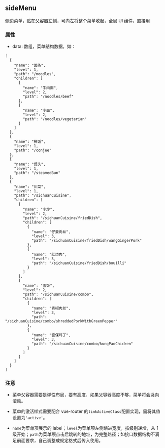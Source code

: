## sideMenu

侧边菜单，贴在父容器左侧，可向左将整个菜单收起，全局 UI 组件，直接用

### 属性

- data: 数组，菜单结构数据，如：

```$xslt
[
  {
    "name": "面条",
    "level": 1,
    "path": "/noodles",
    "children": [
      {
        "name": "牛肉面",
        "level": 2,
        "path": "/noodles/beef"
      },
      {
        "name": "小面",
        "level": 2,
        "path": "/noodles/vegetarian"
      }
    ]
  },
  {
    "name": "稀饭",
    "level": 1,
    "path": "/conjee"
  },
  {
    "name": "馒头",
    "level": 1,
    "path": "/steamedBun"
  },
  {
    "name": "川菜",
    "level": 1,
    "path": "/sichuanCuisine",
    "children": [
      {
        "name": "小炒",
        "level": 2,
        "path": "/sichuanCuisine/friedDish",
        "children": [
          {
            "name": "仔姜肉丝",
            "level": 3,
            "path": "/sichuanCuisine/friedDish/wangGingerPork"
          },
          {
            "name": "红烧肉",
            "level": 3,
            "path": "/sichuanCuisine/friedDish/bouilli"
          }
        ]
      },
      {
        "name": "盖饭",
        "level": 2,
        "path": "/sichuanCuisine/combo",
        "children": [
          {
            "name": "青椒肉丝",
            "level": 3,
            "path": "/sichuanCuisine/combo/shreddedPorkWithGreenPepper"
          },
          {
            "name": "宫保鸡丁",
            "level": 3,
            "path": "/sichuanCuisine/combo/kungPaoChicken"
          }
        ]
      }
    ]
  }
]
```

### 注意

- 菜单父容器需要是弹性布局，要有高度，如果父容器高度不够，菜单将会竖向滚动。

- 菜单的激活样式需要配合 vue-router 的`linkActiveClass`配置实现，需将其值设置为`'active'`。

- `name`为菜单项展示的 label；`level`为菜单项左侧缩进宽度，按级别递增，从 1 级开始；`path`为菜单项点击后跳转的地址，为完整路径；如接口数据结构不满足前面要求，自己调整成规定格式后传入使用。
